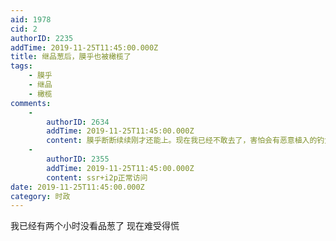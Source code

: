 ```yaml
---
aid: 1978
cid: 2
authorID: 2235
addTime: 2019-11-25T11:45:00.000Z
title: 继品葱后，膜乎也被橄榄了
tags:
    - 膜乎
    - 继品
    - 橄榄
comments:
    -
        authorID: 2634
        addTime: 2019-11-25T11:45:00.000Z
        content: 膜乎断断续续刚才还能上。现在我已经不敢去了，害怕会有恶意植入的钓鱼插件。
    -
        authorID: 2355
        addTime: 2019-11-25T11:45:00.000Z
        content: ssr+i2p正常访问
date: 2019-11-25T11:45:00.000Z
category: 时政
---
```


我已经有两个小时没看品葱了 现在难受得慌
